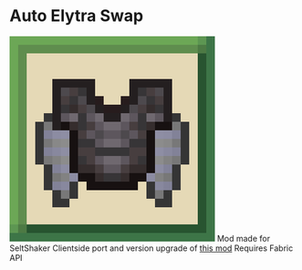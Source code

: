 # Auto Elytra Swap
[![](https://raw.githubusercontent.com/JavaJump3r/JJElytraSwap/1.19/src/main/resources/assets/jjelytraswap/icon.png?token=GHSAT0AAAAAABZPDQII3J5NKXL5ZHRTPSVGY4YFTDQ)](https://raw.githubusercontent.com/JavaJump3r/JJElytraSwap/1.19/src/main/resources/assets/jjelytraswap/icon.png?token=GHSAT0AAAAAABZPDQII3J5NKXL5ZHRTPSVGY4YFTDQ)
Mod made for SeltShaker
Clientside port and version upgrade of [this mod](https://www.curseforge.com/minecraft/mc-mods/elytra-swap "this mod")
Requires Fabric API
